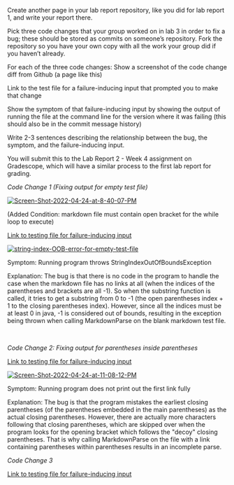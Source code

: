 Create another page in your lab report repository, like you did for lab report 1, and write your report there.

Pick three code changes that your group worked on in lab 3 in order to fix a bug; these should be stored as commits on someone’s repository. Fork the repository so you have your own copy with all the work your group did if you haven’t already.

For each of the three code changes:
Show a screenshot of the code change diff from Github (a page like this)

Link to the test file for a failure-inducing input that prompted you to make that change

Show the symptom of that failure-inducing input by showing the output of running the file at the command line for the version where it was failing (this should also be in the commit message history)

Write 2-3 sentences describing the relationship between the bug, the symptom, and the failure-inducing input.


You will submit this to the Lab Report 2 - Week 4 assignment on Gradescope, which will have a similar process to the first lab report for grading.

*Code Change 1 (Fixing output for empty test file)*

<a href="https://ibb.co/Prx3qD2"><img src="https://i.ibb.co/dfB18mN/Screen-Shot-2022-04-24-at-8-40-07-PM.png" alt="Screen-Shot-2022-04-24-at-8-40-07-PM" border="0"></a>
  
(Added Condition: markdown file must contain open bracket for the while loop to execute) 

  
[Link to testing file for failure-inducing input](https://github.com/R3dbAbyVamp/markdown-parser/blob/main/testing3.md)

  
<a href="https://ibb.co/zZfRz8k"><img src="https://i.ibb.co/bXdBkHf/string-index-OOB-error-for-empty-test-file.png" alt="string-index-OOB-error-for-empty-test-file" border="0"></a> 

Symptom: Running program throws StringIndexOutOfBoundsException  

Explanation: The bug is that there is no code in the program to handle the case when the markdown file has no links at all (when the indices of the parentheses and brackets are all -1). So when the substring function is called, it tries to get a substring from 0 to -1 (the open parentheses index + 1 to the closing parentheses index). However, since all the indices must be at least 0 in java, -1 is considered out of bounds, resulting in the exception being thrown when calling MarkdownParse on the blank markdown test file.    

&nbsp;

*Code Change 2: Fixing output for parentheses inside parentheses*

[Link to testing file for failure-inducing input](https://github.com/R3dbAbyVamp/markdown-parser/blob/main/testing2.md)

<a href="https://ibb.co/GCqVDwt"><img src="https://i.ibb.co/r5VZhPc/Screen-Shot-2022-04-24-at-11-08-12-PM.png" alt="Screen-Shot-2022-04-24-at-11-08-12-PM" border="0"></a>

Symptom: Running program does not print out the first link fully

Explanation: The bug is that the program mistakes the earliest closing parentheses (of the parentheses embedded in the main parentheses) as the actual closing parentheses. However, there are actually more characters following that closing parentheses, which are skipped over when the program looks for the opening bracket which follows the "decoy" closing parentheses. That is why calling MarkdownParse on the file with a link containing parentheses within parentheses results in an incomplete parse.  

*Code Change 3*

[Link to testing file for failure-inducing input]()
